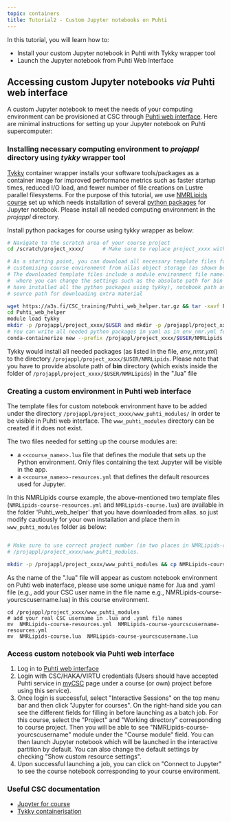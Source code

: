 ```yaml
---
topic: containers
title: Tutorial2 - Custom Jupyter notebooks on Puhti
---
```

In this tutorial, you will learn how to:
  - Install your custom Jupyter notebook in Puhti with Tykky wrapper tool
  - Launch the Jupyter notebook from Puhti Web Interface


## Accessing custom Jupyter notebooks *via* Puhti web interface 

A custom Jupyter notebook to meet the needs of your computing environment can
be provisioned at CSC through [Puhti web interface](https://www.puhti.csc.fi). Here are minimal instructions
for setting up your Jupyter notebook on Puhti supercomputer:

### Installing necessary computing environment to *projappl* directory using *tykky* wrapper tool

[Tykky](https://docs.csc.fi/computing/containers/tykky/) container wrapper installs your software tools/packages  as a container
image for improved performance metrics such as faster startup times, reduced I/O load, and fewer number of file creations on 
Lustre parallel filesystems. For the purpose of 
this tutorial, we use [NMRLipids course](https://www.helsinki.fi/en/researchgroups/biophysical-chemistry/nmrlipids-summer-school-2022) 
set up which needs installation of several [python packages](https://raw.githubusercontent.com/CSCfi/Puhti_gui_tutorial/master/env_nmr.yml) 
for Jupyter notebook. Please install all needed computing environment in the *projappl* directory.  

Install python packages for course using tykky wrapper as below:
```bash
# Navigate to the scratch area of your course project 
cd /scratch/project_xxxx/      # Make sure to replace project_xxxx with correct roject number

# As a starting point, you can download all necessary template files for the 
# customising course environment from allas object storage (as shown below). 
# The downloaded template files include a module environment file namely,  NMRLipids-course.lua 
#  where you can change the settings such as the absolute path for bin directory (where you would  
# have installed all the python packages using tykky), notebook path and  
# source path for downloading extra material

wget https://a3s.fi/CSC_training/Puhti_web_helper.tar.gz && tar -xavf Puhti_web_helper
cd Puhti_web_helper
module load tykky
mkdir -p /projappl/project_xxxx/$USER and mkdir -p /projappl/project_xxxx/$USER/NMRLipids  
# You can write all needed python packages in yaml as in env_nmr.yml for NMRLpids course and install with tykky
conda-containerize new --prefix /projappl/project_xxxx/$USER/NMRLipids  env_nmr.yml  #  Installation can take for a while
```
Tykky would install all needed packages (as listed in the file, *env_nmr.yml*) to the directory `/projappl/project_xxxx/$USER/NMRLipids`. 
Please note that you have to provide absolute path of **bin** directory  (which exists inside the folder of `/projappl/project_xxxx/$USER/NMRLipids`) in the ".lua" file

### Creating a custom environment in Puhti web interface

The template files for custom notebook environment have to be added under the directory `/projappl/project_xxxx/www_puhti_modules/` in order te be visible in Puhti web interface. The `www_puhti_modules` directory can be created if it does not exist.

The two files needed for setting up the course modules are:
   - a `<<course_name>>.lua` file that defines the module that sets up the Python environment. Only files containing the text Jupyter will be visible in the app.
   - a `<<course_name>>-resources.yml` that defines the default resources used for Jupyter.
  
In this NMRLipids course example, the above-mentioned two template files (`NMRLipids-course-resources.yml` and `NMRLipids-course.lua`) are available in the folder 'Puhti_web_helper' that you have downloaded from allas. so just modify cautiously for your own installation and place them in `www_puhti_modules` folder as below:

```bash

# Make sure to use correct project number (in two places in NMRLipids-course.lua file) and your CSC username in the the copied files in
# /projappl/project_xxxx/www_puhti_modules.

mkdir -p /projappl/project_xxxx/www_puhti_modules && cp NMRLipids-course-resources.yml NMRLipids-course.lua /projappl/project_xxxx/www_puhti_modules

```
As the name of the ".lua" file will appear as custom notebook environment on Puhti web inaterface, please use some unique name  for .lua and .yaml file 
(e.g., add your CSC user name in the file name e.g., NMRLipids-course-yourcscusername.lua) in this course environment.

```
cd /projappl/project_xxxx/www_puhti_modules
# add your real CSC username in .lua and .yaml file names
mv  NMRLipids-course-resources.yml  NMRLipids-course-yourcscusername-resources.yml
mv  NMRLipids-course.lua  NMRLipids-course-yourcscusername.lua 
```

### Access custom notebook via Puhti web interface

1. Log in to [Puhti web interface](https://www.puhti.csc.fi)
2. Login with CSC/HAKA/VIRTU credentials (Users should have accepted Puhti service in [myCSC](https://my.csc.fi/welcome) 
   page under a course (or own) project before using this service). 
3. Once login is successful, select "Interactive Sessions" on the top menu bar and then click "Jupyter for courses". 
 On the right-hand side you can see the different fields for filling in before launching as a batch job. For this course, select 
 the "Project" and "Working directory" corresponding to course project. Then you will be able to see "NMRLipids-course-yourcscusername" 
 module under the "Course module" field. You can then launch Jupyter notebook which will be launched in the 
 interactive partition by default. You can also change the default settings by checking "Show custom resource settings".
4. Upon successful launching a job, you can click on "Connect to Jupyter" to see the course notebook corresponding to 
  your course environment.

###  Useful CSC documentation

- [Jupyter for course](https://docs.csc.fi/computing/webinterface/jupyter-for-courses/)
- [Tykky containerisation](https://docs.csc.fi/computing/containers/tykky/)



